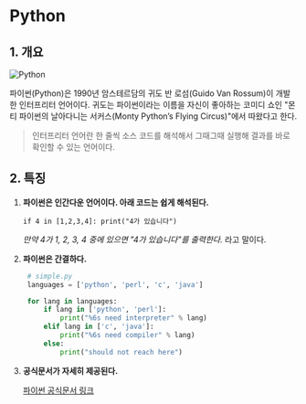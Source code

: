 # Python



## 1. 개요

![Python](https://wikidocs.net/images/page/5/pahkey_KRRKrp.png)

파이썬(Python)은 1990년 암스테르담의 귀도 반 로섬(Guido Van Rossum)이 개발한 인터프리터 언어이다. 귀도는 파이썬이라는 이름을 자신이 좋아하는 코미디 쇼인 "몬티 파이썬의 날아다니는 서커스(Monty Python’s Flying Circus)"에서 따왔다고 한다.

> 인터프리터 언어란 한 줄씩 소스 코드를 해석해서 그때그때 실행해 결과를 바로 확인할 수 있는 언어이다.



## 2. 특징

1. **파이썬은 인간다운 언어이다. 아래 코드는 쉽게 해석된다.**

   `if 4 in [1,2,3,4]: print("4가 있습니다")`

   *만약 4가 1, 2, 3, 4 중에 있으면 "4가 있습니다"를 출력한다.* 라고 말이다.



2. **파이썬은 간결하다.**

   ```python
    # simple.py
    languages = ['python', 'perl', 'c', 'java']
   
    for lang in languages:
        if lang in ['python', 'perl']:
            print("%6s need interpreter" % lang)
        elif lang in ['c', 'java']:
            print("%6s need compiler" % lang)
        else:
            print("should not reach here")
   ```



3. **공식문서가 자세히 제공된다.**

   [파이썬 공식문서 링크](https://docs.python.org/3/)

   